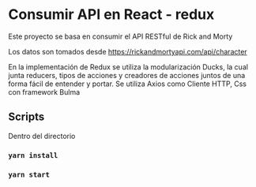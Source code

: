 # Consumir API en React - redux
Este proyecto se basa en consumir el API RESTful de Rick and Morty

Los datos son tomados desde 
https://rickandmortyapi.com/api/character

En la implementación de Redux se utiliza la modularización Ducks, la cual junta reducers, tipos de acciones y creadores de acciones juntos de una forma fácil de entender y portar. Se utiliza Axios como Cliente HTTP, Css con framework Bulma


##  Scripts

Dentro del directorio
### `yarn install`
### `yarn start`